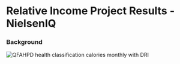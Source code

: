 # Relative Income Project Results - NielsenIQ

### Background


![QFAHPD health classification calories monthly with DRI](https://github.com/djolear/nielsen_relative_income/blob/master/plots/qh_dri_calories_monthly.png "qh_dri_calories_monthly")
